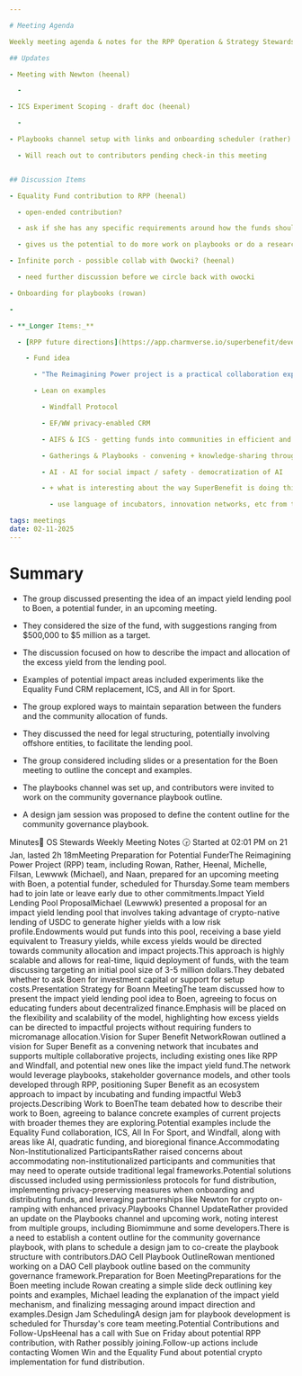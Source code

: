 ```yaml
---

# Meeting Agenda

Weekly meeting agenda & notes for the RPP Operation & Strategy Stewards team.

## Updates

- Meeting with Newton (heenal)

  -  

- ICS Experiment Scoping - draft doc (heenal)

  -  

- Playbooks channel setup with links and onboarding scheduler (rather)

  - Will reach out to contributors pending check-in this meeting


## Discussion Items

- Equality Fund contribution to RPP (heenal)

  - open-ended contribution? 

  - ask if she has any specific requirements around how the funds should be spent

  - gives us the potential to do more work on playbooks or do a research project on AI, etc

- Infinite porch - possible collab with Owocki? (heenal)

  - need further discussion before we circle back with owocki

- Onboarding for playbooks (rowan)

- 

- **_Longer Items:_**

  - [RPP future directions](https://app.charmverse.io/superbenefit/develop-ideas-for-rpp-future-opportunities-rpp-core-team-6168880145642328) (all)

    - Fund idea

      - "The Reimagining Power project is a practical collaboration exploring the application of blockchain, DAOs, and web3 tech in philanthropy and civic sectors. Our goal is straightforward: amplify social impact and establish equitable governance systems."

      - Lean on examples

        - Windfall Protocol

        - EF/WW privacy-enabled CRM

        - AIFS & ICS - getting funds into communities in efficient and democratic ways

        - Gatherings & Playbooks - convening + knowledge-sharing throughout the sector

        - AI - AI for social impact / safety - democratization of AI

        - + what is interesting about the way SuperBenefit is doing this. Not sure how much to say about this.

          - use language of incubators, innovation networks, etc from the startup/social enterprise space

tags: meetings
date: 02-11-2025
---
```


# Summary

- The group discussed presenting the idea of an impact yield lending pool to Boen, a potential funder, in an upcoming meeting.

- They considered the size of the fund, with suggestions ranging from $500,000 to $5 million as a target.

- The discussion focused on how to describe the impact and allocation of the excess yield from the lending pool.

- Examples of potential impact areas included experiments like the Equality Fund CRM replacement, ICS, and All in for Sport.

- The group explored ways to maintain separation between the funders and the community allocation of funds.

- They discussed the need for legal structuring, potentially involving offshore entities, to facilitate the lending pool.

- The group considered including slides or a presentation for the Boen meeting to outline the concept and examples.

- The playbooks channel was set up, and contributors were invited to work on the community governance playbook outline.

- A design jam session was proposed to define the content outline for the community governance playbook.

Minutes📝 OS Stewards Weekly Meeting Notes 🕞 Started at 02:01 PM on 21 Jan, lasted 2h 18mMeeting Preparation for Potential FunderThe Reimagining Power Project (RPP) team, including Rowan, Rather, Heenal, Michelle, Filsan, Lewwwk (Michael), and Naan, prepared for an upcoming meeting with Boen, a potential funder, scheduled for Thursday.Some team members had to join late or leave early due to other commitments.Impact Yield Lending Pool ProposalMichael (Lewwwk) presented a proposal for an impact yield lending pool that involves taking advantage of crypto-native lending of USDC to generate higher yields with a low risk profile.Endowments would put funds into this pool, receiving a base yield equivalent to Treasury yields, while excess yields would be directed towards community allocation and impact projects.This approach is highly scalable and allows for real-time, liquid deployment of funds, with the team discussing targeting an initial pool size of 3-5 million dollars.They debated whether to ask Boen for investment capital or support for setup costs.Presentation Strategy for Boann MeetingThe team discussed how to present the impact yield lending pool idea to Boen, agreeing to focus on educating funders about decentralized finance.Emphasis will be placed on the flexibility and scalability of the model, highlighting how excess yields can be directed to impactful projects without requiring funders to micromanage allocation.Vision for Super Benefit NetworkRowan outlined a vision for Super Benefit as a convening network that incubates and supports multiple collaborative projects, including existing ones like RPP and Windfall, and potential new ones like the impact yield fund.The network would leverage playbooks, stakeholder governance models, and other tools developed through RPP, positioning Super Benefit as an ecosystem approach to impact by incubating and funding impactful Web3 projects.Describing Work to BoenThe team debated how to describe their work to Boen, agreeing to balance concrete examples of current projects with broader themes they are exploring.Potential examples include the Equality Fund collaboration, ICS, All In For Sport, and Windfall, along with areas like AI, quadratic funding, and bioregional finance.Accommodating Non-Institutionalized ParticipantsRather raised concerns about accommodating non-institutionalized participants and communities that may need to operate outside traditional legal frameworks.Potential solutions discussed included using permissionless protocols for fund distribution, implementing privacy-preserving measures when onboarding and distributing funds, and leveraging partnerships like Newton for crypto on-ramping with enhanced privacy.Playbooks Channel UpdateRather provided an update on the Playbooks channel and upcoming work, noting interest from multiple groups, including Biomimmune and some developers.There is a need to establish a content outline for the community governance playbook, with plans to schedule a design jam to co-create the playbook structure with contributors.DAO Cell Playbook OutlineRowan mentioned working on a DAO Cell playbook outline based on the community governance framework.Preparation for Boen MeetingPreparations for the Boen meeting include Rowan creating a simple slide deck outlining key points and examples, Michael leading the explanation of the impact yield mechanism, and finalizing messaging around impact direction and examples.Design Jam SchedulingA design jam for playbook development is scheduled for Thursday's core team meeting.Potential Contributions and Follow-UpsHeenal has a call with Sue on Friday about potential RPP contribution, with Rather possibly joining.Follow-up actions include contacting Women Win and the Equality Fund about potential crypto implementation for fund distribution.
